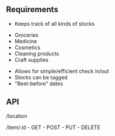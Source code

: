 Requirements
------------

 * Keeps track of all kinds of stocks
  - Groceries
  - Medicine
  - Cosmetics
  - Cleaning products
  - Craft supplies

 * Allows for simple/efficient check in/out
 * Stocks can be tagged
 * "Best-before" dates

API
---

/location

/item/:id
	- GET
	- POST
	- PUT
	- DELETE

